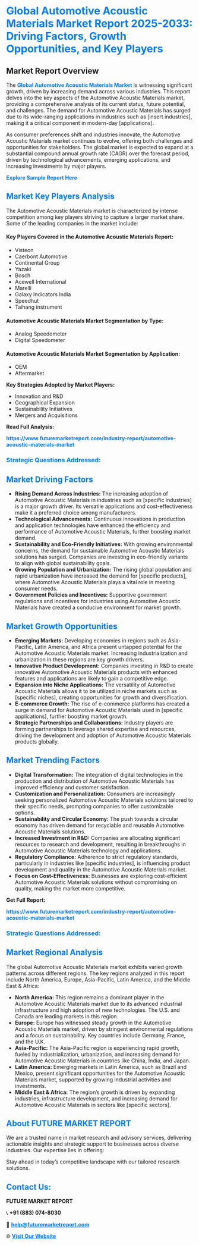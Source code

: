 <h1 style="color: #007BFF;">Global Automotive Acoustic Materials Market Report 2025-2033: Driving Factors, Growth Opportunities, and Key Players</h1>

<section id="overview">
<h2>Market Report Overview</h2>
<p>The <a href="https://www.futuremarketreport.com/industry-report/automotive-acoustic-materials-market" style="color: #007BFF; text-decoration: none;"><strong>Global Automotive Acoustic Materials Market</strong></a> is witnessing significant growth, driven by increasing demand across various industries. This report delves into the key aspects of the Automotive Acoustic Materials market, providing a comprehensive analysis of its current status, future potential, and challenges. The demand for Automotive Acoustic Materials has surged due to its wide-ranging applications in industries such as [insert industries], making it a critical component in modern-day [applications].</p>
<p>As consumer preferences shift and industries innovate, the Automotive Acoustic Materials market continues to evolve, offering both challenges and opportunities for stakeholders. The global market is expected to expand at a substantial compound annual growth rate (CAGR) over the forecast period, driven by technological advancements, emerging applications, and increasing investments by major players.</p>
</section>

<section id="overview">
<p><a href="https://www.futuremarketreport.com/request-sample/reportId=36583" style="color: #007BFF; text-decoration: none;"><strong>Explore Sample Report Here</strong></a></p>
</section>

<section id="key-players">
<h2 style="color: #007BFF;">Market Key Players Analysis</h2>
<p>The Automotive Acoustic Materials market is characterized by intense competition among key players striving to capture a larger market share. Some of the leading companies in the market include:</p>
<h4>Key Players Covered in the Automotive Acoustic Materials Report:</h4>
<ul><li>Visteon</li><li>Caerbont Automotive</li><li>Continental Group</li><li>Yazaki</li><li>Bosch</li><li>Acewell International</li><li>Marelli</li><li>Galaxy Indicators India</li><li>Speedhut</li><li>Taihang instrument</li></ul>
<h4>Automotive Acoustic Materials Market Segmentation by Type:</h4>
<ul><li>Analog Speedometer</li><li>Digital Speedometer</li></ul>

<h4>Automotive Acoustic Materials Market Segmentation by Application:</h4>
<ul><li>OEM</li><li>Aftermarket</li></ul>
<p><strong>Key Strategies Adopted by Market Players:</strong></p>
<ul>
<li>Innovation and R&D</li>
<li>Geographical Expansion</li>
<li>Sustainability Initiatives</li>
<li>Mergers and Acquisitions</li>
</ul>
</section>

<section>
<p><strong>Read Full Analysis: </strong></p><a href="https://www.futuremarketreport.com/industry-report/automotive-acoustic-materials-market" style="color: #007BFF; text-decoration: none;"><strong>https://www.futuremarketreport.com/industry-report/automotive-acoustic-materials-market</strong></a>
<h3 style="color: #007BFF;">Strategic Questions Addressed:</h3>
</section>

<section id="driving-factors">
<h2 style="color: #007BFF;">Market Driving Factors</h2>
<ul>
<li><strong>Rising Demand Across Industries:</strong> The increasing adoption of Automotive Acoustic Materials in industries such as [specific industries] is a major growth driver. Its versatile applications and cost-effectiveness make it a preferred choice among manufacturers.</li>
<li><strong>Technological Advancements:</strong> Continuous innovations in production and application technologies have enhanced the efficiency and performance of Automotive Acoustic Materials, further boosting market demand.</li>
<li><strong>Sustainability and Eco-Friendly Initiatives:</strong> With growing environmental concerns, the demand for sustainable Automotive Acoustic Materials solutions has surged. Companies are investing in eco-friendly variants to align with global sustainability goals.</li>
<li><strong>Growing Population and Urbanization:</strong> The rising global population and rapid urbanization have increased the demand for [specific products], where Automotive Acoustic Materials plays a vital role in meeting consumer needs.</li>
<li><strong>Government Policies and Incentives:</strong> Supportive government regulations and incentives for industries using Automotive Acoustic Materials have created a conducive environment for market growth.</li>
</ul>
</section>

<section id="growth-opportunities">
<h2 style="color: #007BFF;">Market Growth Opportunities</h2>
<ul>
<li><strong>Emerging Markets:</strong> Developing economies in regions such as Asia-Pacific, Latin America, and Africa present untapped potential for the Automotive Acoustic Materials market. Increasing industrialization and urbanization in these regions are key growth drivers.</li>
<li><strong>Innovative Product Development:</strong> Companies investing in R&D to create innovative Automotive Acoustic Materials products with enhanced features and applications are likely to gain a competitive edge.</li>
<li><strong>Expansion into Niche Applications:</strong> The versatility of Automotive Acoustic Materials allows it to be utilized in niche markets such as [specific niches], creating opportunities for growth and diversification.</li>
<li><strong>E-commerce Growth:</strong> The rise of e-commerce platforms has created a surge in demand for Automotive Acoustic Materials used in [specific applications], further boosting market growth.</li>
<li><strong>Strategic Partnerships and Collaborations:</strong> Industry players are forming partnerships to leverage shared expertise and resources, driving the development and adoption of Automotive Acoustic Materials products globally.</li>
</ul>
</section>

<section id="trending-factors">
<h2 style="color: #007BFF;">Market Trending Factors</h2>
<ul>
<li><strong>Digital Transformation:</strong> The integration of digital technologies in the production and distribution of Automotive Acoustic Materials has improved efficiency and customer satisfaction.</li>
<li><strong>Customization and Personalization:</strong> Consumers are increasingly seeking personalized Automotive Acoustic Materials solutions tailored to their specific needs, prompting companies to offer customizable options.</li>
<li><strong>Sustainability and Circular Economy:</strong> The push towards a circular economy has driven demand for recyclable and reusable Automotive Acoustic Materials solutions.</li>
<li><strong>Increased Investment in R&D:</strong> Companies are allocating significant resources to research and development, resulting in breakthroughs in Automotive Acoustic Materials technology and applications.</li>
<li><strong>Regulatory Compliance:</strong> Adherence to strict regulatory standards, particularly in industries like [specific industries], is influencing product development and quality in the Automotive Acoustic Materials market.</li>
<li><strong>Focus on Cost-Effectiveness:</strong> Businesses are exploring cost-efficient Automotive Acoustic Materials solutions without compromising on quality, making the market more competitive.</li>
</ul>
</section>

<section>
<p><strong>Get Full Report: </strong></p><a href="https://www.futuremarketreport.com/industry-report/automotive-acoustic-materials-market" style="color: #007BFF; text-decoration: none;"><strong>https://www.futuremarketreport.com/industry-report/automotive-acoustic-materials-market</strong></a>
<h3 style="color: #007BFF;">Strategic Questions Addressed:</h3>
</section>


<section id="regional-analysis">
<h2 style="color: #007BFF;">Market Regional Analysis</h2>
<p>The global Automotive Acoustic Materials market exhibits varied growth patterns across different regions. The key regions analyzed in this report include North America, Europe, Asia-Pacific, Latin America, and the Middle East & Africa:</p>
<ul>
<li><strong>North America:</strong> This region remains a dominant player in the Automotive Acoustic Materials market due to its advanced industrial infrastructure and high adoption of new technologies. The U.S. and Canada are leading markets in this region.</li>
<li><strong>Europe:</strong> Europe has witnessed steady growth in the Automotive Acoustic Materials market, driven by stringent environmental regulations and a focus on sustainability. Key countries include Germany, France, and the U.K.</li>
<li><strong>Asia-Pacific:</strong> The Asia-Pacific region is experiencing rapid growth, fueled by industrialization, urbanization, and increasing demand for Automotive Acoustic Materials in countries like China, India, and Japan.</li>
<li><strong>Latin America:</strong> Emerging markets in Latin America, such as Brazil and Mexico, present significant opportunities for the Automotive Acoustic Materials market, supported by growing industrial activities and investments.</li>
<li><strong>Middle East & Africa:</strong> The region’s growth is driven by expanding industries, infrastructure development, and increasing demand for Automotive Acoustic Materials in sectors like [specific sectors].</li>
</ul>
</section>

<footer>
<h2 style="color: #007BFF;">About FUTURE MARKET REPORT</h2>
<p>We are a trusted name in market research and advisory services, delivering actionable insights and strategic support to businesses across diverse industries. Our expertise lies in offering:</p>

<p>Stay ahead in today’s competitive landscape with our tailored research solutions.</p>

<h2 style="color: #007BFF;">Contact Us:</h2>
<p><strong>FUTURE MARKET REPORT</strong></p>
<p>📞 <strong>+91 (883) 074-8030</strong></p>
<p>📧 <strong><a href="mailto:help@futuremarketreport.com" style="color: #007BFF;">help@futuremarketreport.com</a></strong></p>
<p>🌐 <strong><a href="https://www.futuremarketreport.com/" style="color: #007BFF;">Visit Our Website</a></strong></p>
</footer>